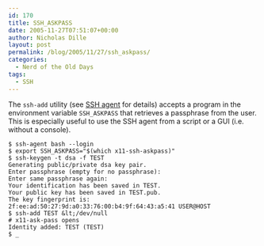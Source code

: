 ```yaml
---
id: 170
title: SSH_ASKPASS
date: 2005-11-27T07:51:07+00:00
author: Nicholas Dille
layout: post
permalink: /blog/2005/11/27/ssh_askpass/
categories:
  - Nerd of the Old Days
tags:
  - SSH
---
```

The `ssh-add` utility (see [SSH agent](/blog/2005/11/27/ssh-agent/) for details) accepts a program in the environment variable `SSH_ASKPASS` that retrieves a passphrase from the user. This is especially useful to use the SSH agent from a script or a GUI (i.e. without a console).<!--more-->

```
$ ssh-agent bash --login
$ export SSH_ASKPASS="$(which x11-ssh-askpass)"
$ ssh-keygen -t dsa -f TEST
Generating public/private dsa key pair.
Enter passphrase (empty for no passphrase):
Enter same passphrase again:
Your identification has been saved in TEST.
Your public key has been saved in TEST.pub.
The key fingerprint is:
2f:ee:ad:50:27:9d:a0:33:76:00:b4:9f:64:43:a5:41 USER@HOST
$ ssh-add TEST &lt;/dev/null
# x11-ask-pass opens
Identity added: TEST (TEST)
$ _
```